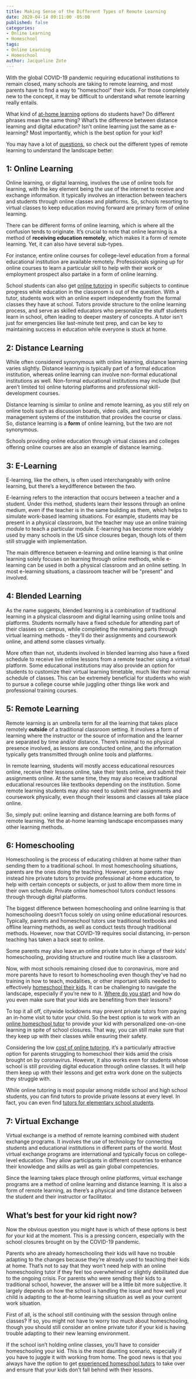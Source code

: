 ```yaml
---
title: Making Sense of the Different Types of Remote Learning
date: 2020-04-14 09:11:00 -05:00
published: false
categories:
- Online Learning
- Homeschool
tags:
- Online Learning
- Homeschool
author: Jacqueline Zote
---
```


With the global COVID-19 pandemic requiring educational institutions to remain closed, many schools are taking to remote learning, and most parents have to find a way to "homeschool" their kids. For those completely new to the concept, it may be difficult to understand what remote learning really entails. 

What kind of [at-home learning](https://www.wyzant.com/blog/learning-at-home/) options do students have? Do different phrases mean the same thing? What’s the difference between distance learning and digital education? Isn’t online learning just the same as e-learning? Most importantly, which is the best option for your kid?

You may have a lot of [questions](https://www.wyzant.com/blog/questions-to-ask-tutors/), so check out the different types of remote learning to understand the landscape better:

## 1: Online Learning
Online learning, or digital learning, involves the use of online tools for learning, with the key element being the use of the internet to receive and exchange information. It typically involves an interaction between teachers and students through online classes and platforms. So, schools resorting to virtual classes to keep education moving forward are primary form of online learning.

There can be different forms of online learning, which is where all the confusion tends to originate. It’s crucial to note that online learning is a method of **receiving education remotely**, which makes it a form of remote learning. Yet, it can also have several sub-types. 

For instance, entire online courses for college-level education from a formal educational institution are available remotely. Professionals signing up for online courses to learn a particular skill to help with their work or employment prospect also partake in a form of online learning.

School students can also get [online tutoring](https://www.wyzant.com/blog/online-tutoring-best-practices/) in specific subjects to continue progress while education in the classroom is out of the question. With a tutor, students work with an online expert independently from the formal classes they have at school. Tutors provide structure to the online learning process, and serve as skilled educators who personalize the stuff students learn in school, often leading to deeper mastery of concepts. A tutor isn't just for emergencies like last-minute test prep, and can be key to maintaining success in education while everyone is stuck at home.

## 2: Distance Learning
While often considered synonymous with online learning, distance learning varies slightly. Distance learning is typically part of a formal education institution, whereas online learning can involve non-formal educational institutions as well. Non-formal educational institutions may include (but aren’t limited to) online tutoring platforms and professional skill-development courses. 

Distance learning is similar to online and remote learning, as you still rely on online tools such as discussion boards, video calls, and learning management systems of the institution that provides the course or class. So, distance learning is a **form** of online learning, but the two are not synonymous. 

Schools providing online education through virtual classes and colleges offering online courses are also an example of distance learning.

## 3: E-Learning
E-learning, like the others, is often used interchangeably with online learning, but there’s a keydifference between the two.

E-learning refers to the interaction that occurs between a teacher and a student. Under this method, students learn their lessons through an online medium, even if the teacher is in the same building as them, which helps to simulate work-based learning situations.  For example, students may be present in a physical classroom, but the teacher may use an online training module to teach a particular module. E-learning has become more widely used by many schools in the US since closures began, though lots of them still struggle with implementation.

The main difference between e-learning and online learning is that online learning solely focuses on learning through online methods, while e-learning can be used in both a physical classroom and an online setting. In most e-learning situations, a classroom teacher will be "present" and involved.

## 4: Blended Learning
As the name suggests, blended learning is a combination of traditional learning in a physical classroom and digital learning using online tools and platforms. Students normally have a fixed schedule for attending part of their classes on campus, while completing the remaining parts through virtual learning methods - they’ll do their assignments and coursework online, and attend some classes virtually.

More often than not, students involved in blended learning also have a fixed schedule to receive live online lessons from a remote teacher using a virtual platform. Some educational institutions may also provide an option for students to customize their virtual learning timetable, much like their normal schedule of classes. This can be extremely beneficial for students who wish to pursue a college course while juggling other things like work and professional training courses.

## 5: Remote Learning
Remote learning is an umbrella term for all the learning that takes place remotely **outside** of a traditional classroom setting. It involves a form of learning where the instructor or the source of information and the learner are separated by time and/or distance. There’s minimal to no physical presence involved, as lessons are conducted online, and the information typically gets transmitted through online tools and platforms.

In remote learning, students will mostly access educational resources online, receive their lessons online, take their tests online, and submit their assignments online. At the same time, they may also receive traditional educational resources like textbooks depending on the institution. Some remote learning students may also need to submit their assignments and coursework physically, even though their lessons and classes all take place online.

So, simply put: online learning and distance learning are both forms of remote learning. Yet the at-home learning landscape encompasses many other learning methods. 

## 6: Homeschooling
Homeschooling is the process of educating children at home rather than sending them to a traditional school. In most homeschooling situations, parents are the ones doing the teaching. However, some parents may instead hire private tutors to provide professional at-home education, to help with certain concepts or subjects, or just to allow them more time in their own schedule. Private online homeschool tutors conduct lessons through through digital platforms.

The biggest difference between homeschooling and online learning is that homeschooling doesn’t focus solely on using online educational resources. Typically, parents and homeschool tutors use traditional textbooks and offline learning methods, as well as conduct tests through traditional methods. However, now that COVID-19 requires social distancing, in-person teaching has taken a back seat to online.

Some parents may also leave an online private tutor in charge of their kids’ homeschooling, providing structure and routine much like a classroom. 

Now, with most schools remaining closed due to coronavirus, more and more parents have to resort to homeschooling even though they've had no training in how to teach, modalities, or other important skills needed to effectively [homeschool their kids](https://www.wyzant.com/blog/how-to-homeschool/). It can be challenging to navigate the landscape, especially if you’re new to it. [Where do you start](https://www.wyzant.com/blog/remote-learning-homeschool-faqs/) and how do you even make sure that your kids are benefiting from their lessons?

To top it all off, citywide lockdowns may prevent private tutors from paying an in-home visit to tutor your child. So the best option is to work with an [online homeschool tutor](https://www.wyzant.com/Homeschool_tutors.aspx) to provide your kid with personalized one-on-one learning in spite of school closures. That way, you can still make sure that they keep up with their classes while ensuring their safety. 

Considering the low [cost of online tutoring](https://www.wyzant.com/blog/cost-of-tutoring/), it’s a particularly attractive option for parents struggling to homeschool their kids amid the crisis brought on by coronavirus. However, it also works even for students whose school is still providing digital education through online classes. It will help them keep up with their lessons and get extra work done on the subjects they struggle with. 

While online tutoring is most popular among middle school and high school students, you can find tutors to provide private lessons at every level. In fact, you can even find [tutors for elementary school students](https://www.wyzant.com/Elementary_Education_tutors.aspx).  

## 7: Virtual Exchange
Virtual exchange is a method of remote learning combined with student exchange programs. It involves the use of technology for connecting students and educational institutions in different parts of the world. Most virtual exchange programs are international and typically focus on college-level education. They allow participants in different countries to enhance their knowledge and skills as well as gain global competencies. 

Since the learning takes place through online platforms, virtual exchange programs are a method of online learning and distance learning. It is also a form of remote learning, as there’s a physical and time distance between the student and their instructor or facilitator.

## What’s best for your kid right now?
Now the obvious question you might have is which of these options is best for your kid at the moment. This is a pressing concern, especially with the school closures brought on by the COVID-19 pandemic. 

Parents who are already homeschooling their kids will have no trouble adapting to the changes because they’re already used to teaching their kids at home. That’s not to say that they won’t need help with an online homeschooling tutor if they feel too overwhelmed or slightly debilitated due to the ongoing crisis. 
For parents who were sending their kids to a traditional school, however, the answer will be a little bit more subjective. It largely depends on how the school is handling the issue and how well your child is adapting to the at-home learning situation as well as your current work situation.

First of all, is the school still continuing with the session through online classes? If so, you might not have to worry too much about homeschooling, though you should still consider an online private tutor if your kid is having trouble adapting to their new learning environment. 

If the school isn’t holding online classes, you’ll have to consider homeschooling your kid. This is the most daunting scenario, especially if you have to juggle it with working from home. The good news is that you always have the option to get [experienced homeschool tutors](https://www.wyzant.com/Homeschool_tutors.aspx) to take over and ensure that your kids don’t fall behind with their lessons.